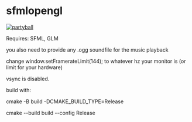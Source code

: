 # sfmlopengl


[![partyball](https://img.youtube.com/vi/_QsRgShaQtY/0.jpg)](https://www.youtube.com/watch?v=_QsRgShaQtY)

Requires: SFML, GLM

you also need to provide any .ogg soundfile for the music playback

change window.setFramerateLimit(144); to whatever hz your monitor is (or limit for your hardware)

vsync is disabled.

build with:



cmake -B build -DCMAKE_BUILD_TYPE=Release


cmake --build build --config Release
